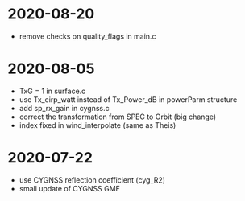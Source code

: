 # 2020-08-20
- remove checks on quality_flags in main.c

# 2020-08-05
- TxG = 1 in surface.c
- use Tx_eirp_watt instead of Tx_Power_dB in powerParm structure
- add sp_rx_gain in cygnss.c 
- correct the transformation from SPEC to Orbit (big change)
- index fixed in wind_interpolate (same as Theis)

# 2020-07-22
- use CYGNSS reflection coefficient (cyg_R2)
- small update of CYGNSS GMF


